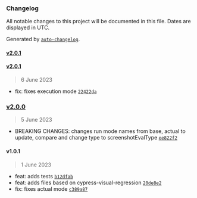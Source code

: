 ### Changelog

All notable changes to this project will be documented in this file. Dates are displayed in UTC.

Generated by [`auto-changelog`](https://github.com/CookPete/auto-changelog).

#### [v2.0.1](https://github.com/giomen/cypress-screenshot-compare/compare/v2.0.1...v2.0.1)

#### [v2.0.1](https://github.com/giomen/cypress-screenshot-compare/compare/v2.0.0...v2.0.1)

> 6 June 2023

- fix: fixes execution mode [`22422da`](https://github.com/giomen/cypress-screenshot-compare/commit/22422dae4e2e056b50596ad2cbff8841df87bd17)

### [v2.0.0](https://github.com/giomen/cypress-screenshot-compare/compare/v1.0.1...v2.0.0)

> 5 June 2023

- BREAKING CHANGES: changes run mode names from base, actual to update, compare and change type to screenshotEvalType [`ee822f2`](https://github.com/giomen/cypress-screenshot-compare/commit/ee822f27204b26be2d3a341442ffb29448911e15)

#### v1.0.1

> 1 June 2023

- feat: adds tests [`b12dfab`](https://github.com/giomen/cypress-screenshot-compare/commit/b12dfabe9eb52ac964f17a964d63f28f882e8f63)
- feat: adds files based on cypress-visual-regression [`20de8e2`](https://github.com/giomen/cypress-screenshot-compare/commit/20de8e23ef13b8035994feecd9acd593b8a68f04)
- fix: fixes actual mode [`c389a87`](https://github.com/giomen/cypress-screenshot-compare/commit/c389a8763223d820227d9fced3ba9c7f5653c302)

